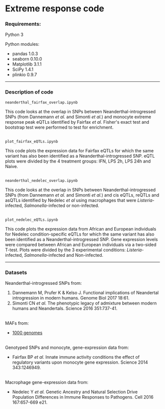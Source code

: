 # Extreme response code

### Requirements:
Python 3

Python modules:
* pandas 1.0.3
* seaborn 0.10.0
* Matplotlib 3.1.1
* SciPy 1.4.1
* plinkio 0.9.7

---

### Description of code

    neanderthal_fairfax_overlap.ipynb
This code looks at the overlap in SNPs between Neanderthal-introgressed SNPs (from Dannemann *et al.* and Simonti *et al.*) and monocyte extreme response peak eQTLs identified by Fairfax *et al*. Fisher's exact test and bootstrap test were performed to test for enrichment.  
&nbsp;

    plot_fairfax_eQTLs.ipynb
This code plots the expression data for Fairfax eQTLs for which the same variant has also been identified as a Neanderthal-introgressed SNP. eQTL plots were divided by the 4 treatment groups: IFN, LPS 2h, LPS 24h and Naive.  
&nbsp;  

    neanderthal_nedelec_overlap.ipynb
This code looks at the overlap in SNPs between Neanderthal-introgressed SNPs (from Dannemann *et al.* and Simonti *et al.*) and cis eQTLs, reQTLs and asQTLs identified by Nedelec *et al* using macrophages that were *Listeria*-infected, *Salmonella*-infected or non-infected.  
&nbsp;

    plot_nedelec_eQTLs.ipynb
This code plots the expression data from African and European individuals for Nedelec condition-specific eQTLs for which the same variant has also been identified as a Neanderthal-introgressed SNP. Gene expression levels were compared between African and European individuals via a two-sided T-test. Plots were divided by the 3 experimental conditions: *Listeria*-infected, *Salmonella*-infected and Non-infected.  

---

### Datasets
Neanderthal-introgressed SNPs from:
1. Dannemann M, Prufer K & Kelso J. Functional implications of Neandertal introgression in modern humans. Genome Biol 2017 18:61.
2. Simonti CN *et al.* The phenotypic legacy of admixture between modern humans and Neandertals. Science 2016 351:737-41.  
&nbsp;

MAFs from:
* [1000 genomes](https://www.internationalgenome.org/data/)  
&nbsp;

Genotyped SNPs and monocyte, gene-expression data from:
* Fairfax BP *et al.* Innate immune activity conditions the effect of regulatory variants upon monocyte gene expression. Science 2014 343:1246949.  
&nbsp;

Macrophage gene-expression data from:
* Nedelec Y *et al.* Genetic Ancestry and Natural Selection Drive Population Differences in Immune Responses to Pathogens. Cell 2016 167:657-669 e21.
